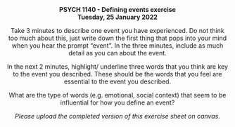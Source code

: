 <center><strong>PSYCH 1140 - Defining events exercise</strong><center>
<center><strong>Tuesday, 25 January 2022</strong><center>

<p>Take 3 minutes to describe one event you have experienced. Do not think too much about this, just write down the first thing that pops into your mind when you hear the prompt “event”. In the three minutes, include as much detail as you can about the event.</p>

<p></p>
<p></p>
<p></p>
<p></p>
<p></p>
 
<p>In the next 2 minutes, highlight/ underline three words that you think are key to the event you described. These should be the words that you feel are essential to the event you described.</p>
  
<p></p>
<p></p>
<p></p>
<p></p>
<p></p>

<p>What are the type of words (e.g. emotional, social context) that seem to be influential for how you define an event?</p>

<p></p>
<p></p>
<p></p>
<p></p>
<p></p> 


<p><em>Please upload the completed version of this exercise sheet on canvas.</em><p>